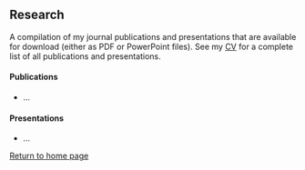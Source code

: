 ## Research

A compilation of my journal publications and presentations that are available for download (either as PDF or PowerPoint files). See my [CV](C02_P001_CV.md) for a complete list of all publications and presentations.

#### Publications

* ...

#### Presentations

* ...

[Return to home page](https://rettopnivek.github.io)
